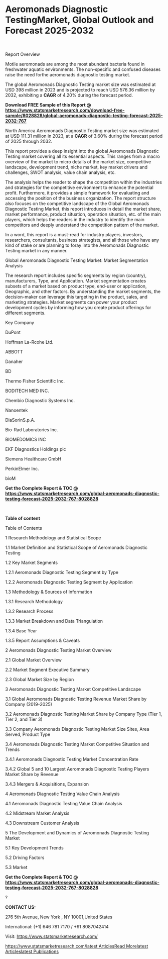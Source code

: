 <h1>Aeromonads Diagnostic TestingMarket, Global Outlook and Forecast 2025-2032</h1><br/><p>Report Overview</p>
 
 
 
 <p>Motile aeromonads are among the most abundant bacteria found in freshwater aquatic environments. The non-specific and confused diseases raise the need forthe aeromonads diagnostic testing market.</p>
 
 
 
 <p>The global Aeromonads Diagnostic Testing market size was estimated at USD 398 million in 2023 and is projected to reach USD 576.36 million by 2032, exhibiting a <strong>CAGR</strong> of 4.20% during the forecast period.</p>
 
 
 
 <p><strong>Download FREE Sample of this Report @ <a href="https://www.statsmarketresearch.com/download-free-sample/8028828/global-aeromonads-diagnostic-testing-forecast-2025-2032-767">https://www.statsmarketresearch.com/download-free-sample/8028828/global-aeromonads-diagnostic-testing-forecast-2025-2032-767</a></strong></p>
 
 
 
 <p>North America Aeromonads Diagnostic Testing market size was estimated at USD 111.31 million in 2023, at a <strong>CAGR</strong> of 3.60% during the forecast period of 2025 through 2032.</p>
 
 
 
 <p>This report provides a deep insight into the global Aeromonads Diagnostic Testing market covering all its essential aspects. This ranges from a macro overview of the market to micro details of the market size, competitive landscape, development trend, niche market, key market drivers and challenges, SWOT analysis, value chain analysis, etc.</p>
 
 
 
 <p>The analysis helps the reader to shape the competition within the industries and strategies for the competitive environment to enhance the potential profit. Furthermore, it provides a simple framework for evaluating and accessing the position of the business organization. The report structure also focuses on the competitive landscape of the Global Aeromonads Diagnostic Testing Market, this report introduces in detail the market share, market performance, product situation, operation situation, etc. of the main players, which helps the readers in the industry to identify the main competitors and deeply understand the competition pattern of the market.</p>
 
 
 
 <p>In a word, this report is a must-read for industry players, investors, researchers, consultants, business strategists, and all those who have any kind of stake or are planning to foray into the Aeromonads Diagnostic Testing market in any manner.</p>
 
 
 
 <p>Global Aeromonads Diagnostic Testing Market: Market Segmentation Analysis</p>
 
 
 
 <p>The research report includes specific segments by region (country), manufacturers, Type, and Application. Market segmentation creates subsets of a market based on product type, end-user or application, Geographic, and other factors. By understanding the market segments, the decision-maker can leverage this targeting in the product, sales, and marketing strategies. Market segments can power your product development cycles by informing how you create product offerings for different segments.</p>
 
 
 
 <p>Key Company</p>
 
 
 
 <p>DuPont</p>
 
 
 
 <p>Hoffman La-Rcohe Ltd.</p>
 
 
 
 <p>ABBOTT</p>
 
 
 
 <p>Danaher</p>
 
 
 
 <p>BD</p>
 
 
 
 <p>Thermo Fisher Scientific Inc.</p>
 
 
 
 <p>BODITECH MED INC.</p>
 
 
 
 <p>Chembio Diagnostic Systems Inc.</p>
 
 
 
 <p>Nanoentek</p>
 
 
 
 <p>DiaSorinS.p.A.</p>
 
 
 
 <p>Bio-Rad Laboratories Inc.</p>
 
 
 
 <p>BIOMEDOMICS INC</p>
 
 
 
 <p>EKF Diagnostics Holdings plc</p>
 
 
 
 <p>Siemens Healthcare GmbH</p>
 
 
 
 <p>PerkinElmer Inc.</p>
 
 
 
 <p>bioM</p>
 
 
 
 <div><b>Get the Complete Report & TOC @ <a href="https://www.statsmarketresearch.com/global-aeromonads-diagnostic-testing-forecast-2025-2032-767-8028828">https://www.statsmarketresearch.com/global-aeromonads-diagnostic-testing-forecast-2025-2032-767-8028828</a></b></div>
 
 
 
 <p><br />
 
 <b>Table of content</b></p>
 
 
 
 <p>Table of Contents<br />
 
 1 Research Methodology and Statistical Scope<br />
 
 1.1 Market Definition and Statistical Scope of Aeromonads Diagnostic Testing<br />
 
 1.2 Key Market Segments<br />
 
 1.2.1 Aeromonads Diagnostic Testing Segment by Type<br />
 
 1.2.2 Aeromonads Diagnostic Testing Segment by Application<br />
 
 1.3 Methodology & Sources of Information<br />
 
 1.3.1 Research Methodology<br />
 
 1.3.2 Research Process<br />
 
 1.3.3 Market Breakdown and Data Triangulation<br />
 
 1.3.4 Base Year<br />
 
 1.3.5 Report Assumptions & Caveats<br />
 
 2 Aeromonads Diagnostic Testing Market Overview<br />
 
 2.1 Global Market Overview<br />
 
 2.2 Market Segment Executive Summary<br />
 
 2.3 Global Market Size by Region<br />
 
 3 Aeromonads Diagnostic Testing Market Competitive Landscape<br />
 
 3.1 Global Aeromonads Diagnostic Testing Revenue Market Share by Company (2019-2025)<br />
 
 3.2 Aeromonads Diagnostic Testing Market Share by Company Type (Tier 1, Tier 2, and Tier 3)<br />
 
 3.3 Company Aeromonads Diagnostic Testing Market Size Sites, Area Served, Product Type<br />
 
 3.4 Aeromonads Diagnostic Testing Market Competitive Situation and Trends<br />
 
 3.4.1 Aeromonads Diagnostic Testing Market Concentration Rate<br />
 
 3.4.2 Global 5 and 10 Largest Aeromonads Diagnostic Testing Players Market Share by Revenue<br />
 
 3.4.3 Mergers & Acquisitions, Expansion<br />
 
 4 Aeromonads Diagnostic Testing Value Chain Analysis<br />
 
 4.1 Aeromonads Diagnostic Testing Value Chain Analysis<br />
 
 4.2 Midstream Market Analysis<br />
 
 4.3 Downstream Customer Analysis<br />
 
 5 The Development and Dynamics of Aeromonads Diagnostic Testing Market<br />
 
 5.1 Key Development Trends<br />
 
 5.2 Driving Factors<br />
 
 5.3 Market</p>
 
 
 
 <div><b>Get the Complete Report & TOC @ <a href="https://www.statsmarketresearch.com/global-aeromonads-diagnostic-testing-forecast-2025-2032-767-8028828">https://www.statsmarketresearch.com/global-aeromonads-diagnostic-testing-forecast-2025-2032-767-8028828</a></b></div>
 
 
 
 <p>? </p>
 
 
 
 <p><b>CONTACT US:</b><br />
 
 276 5th Avenue, New York , NY 10001,United States<br />
 
 International: (+1) 646 781 7170 / +91 8087042414<br />
 
 Visit: <a href="https://www.statsmarketresearch.com/">https://www.statsmarketresearch.com/</a><br />
 
 <a href="https://gyeongbokgung.com">https://www.statsmarketresearch.com/</a><a href="https://hallyeomaritime.com">latest Articles</a><a href="https://jingwansa.com">Read More</a><a href="https://nguoiviet.jp/">latest Articles</a><a href="https://www.intelmarketresearch.com/">latest Publications</a></p>
